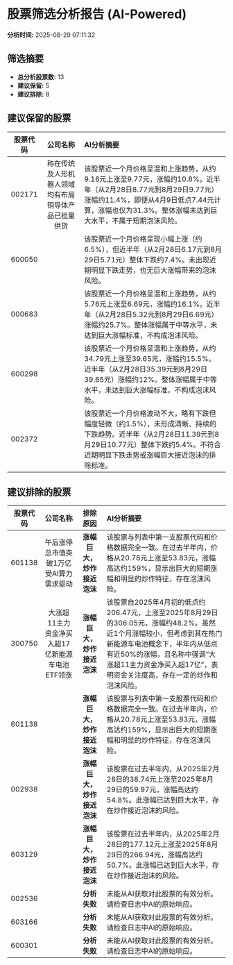# 股票筛选分析报告 (AI-Powered)

**分析时间:** 2025-08-29 07:11:32

## 筛选摘要

- **总分析股票数:** 13
- **建议保留:** 5
- **建议排除:** 8

## 建议保留的股票

| 股票代码 | 公司名称 | AI分析摘要 |
|:---:|:---:|:---|
| 002171 | 称在传统及人形机器人领域均有布局铜导体产品已批量供货 | 该股票近一个月价格呈温和上涨趋势，从约9.18元上涨至9.77元，涨幅约10.8%。近半年（从2月28日8.77元到8月29日9.77元）涨幅约11.4%，即便从4月9日低点7.44元计算，涨幅也仅为31.3%。整体涨幅未达到巨大水平，不属于短期泡沫风险。 |
| 600050 |  | 该股票近一个月价格呈现小幅上涨（约6.5%），但近半年（从2月28日6.17元到8月29日5.71元）整体下跌约7.4%。未出现近期明显下跌走势，也无巨大涨幅带来的泡沫风险。 |
| 000683 |  | 该股票近一个月价格呈温和上涨趋势，从约5.76元上涨至6.69元，涨幅约16.1%。近半年（从2月28日5.32元到8月29日6.69元）涨幅约25.7%。整体涨幅属于中等水平，未达到巨大涨幅标准，不构成泡沫风险。 |
| 600298 |  | 该股票近一个月价格呈温和上涨趋势，从约34.79元上涨至39.65元，涨幅约15.5%。近半年（从2月28日35.39元到8月29日39.65元）涨幅约12%。整体涨幅属于中等水平，未达到巨大涨幅标准，不构成泡沫风险。 |
| 002372 |  | 该股票近一个月价格波动不大，略有下跌但幅度轻微（约1.5%），未形成清晰、持续的下跌趋势。近半年（从2月28日11.39元到8月29日10.77元）整体下跌约5.4%。不符合近期明显下跌走势或涨幅巨大接近泡沫的排除标准。 |

## 建议排除的股票

| 股票代码 | 公司名称 | 排除原因 | AI分析摘要 |
|:---:|:---:|:---:|:---|
| 601138 | 午后涨停总市值突破1万亿受AI算力需求驱动 | **涨幅巨大，炒作接近泡沫** | 该股票与列表中第一支股票代码和价格数据完全一致。在过去半年内，价格从20.78元上涨至53.83元，涨幅高达约159%，显示出巨大的短期涨幅和明显的炒作特征，存在泡沫风险。 |
| 300750 | 大涨超11主力资金净买入超17亿新能源车电池ETF领涨 | **涨幅巨大，炒作接近泡沫** | 该股票自2025年4月初的低点约206.47元，上涨至2025年8月29日的306.05元，涨幅约48.2%。虽然近1个月涨幅较小，但考虑到其在热门新能源车电池概念下，半年内从低点有近50%的涨幅，且名称中强调“大涨超11主力资金净买入超17亿”，表明资金关注度高，存在一定的炒作和泡沫风险。 |
| 601138 |  | **涨幅巨大，炒作接近泡沫** | 该股票与列表中第一支股票代码和价格数据完全一致。在过去半年内，价格从20.78元上涨至53.83元，涨幅高达约159%，显示出巨大的短期涨幅和明显的炒作特征，存在泡沫风险。 |
| 002938 |  | **涨幅巨大，炒作接近泡沫** | 该股票在过去半年内，从2025年2月28日的38.74元上涨至2025年8月29日的59.97元，涨幅高达约54.8%。此涨幅已达到巨大水平，存在炒作接近泡沫的风险。 |
| 603129 |  | **涨幅巨大，炒作接近泡沫** | 该股票在过去半年内，从2025年2月28日的177.12元上涨至2025年8月29日的266.94元，涨幅高达约50.7%。此涨幅已达到巨大水平，存在炒作接近泡沫的风险。 |
| 002536 |  | **分析失败** | 未能从AI获取对此股票的有效分析。请检查日志中AI的原始响应。 |
| 603166 |  | **分析失败** | 未能从AI获取对此股票的有效分析。请检查日志中AI的原始响应。 |
| 600301 |  | **分析失败** | 未能从AI获取对此股票的有效分析。请检查日志中AI的原始响应。 |
